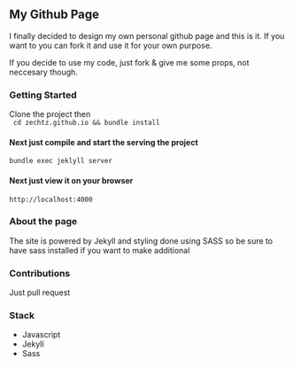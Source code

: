 ## My Github Page
I finally decided to design my own personal github
page and this is it. If you want to you can fork it and
use it for your own purpose.

If you decide to use my code, just fork & give me some props, not 
neccesary though.

### Getting Started
Clone the project then  
` cd zechtz.github.io && bundle install`
#### Next just compile and start the serving the project
` bundle exec jeklyll server `
#### Next just view it on your browser 
`http://localhost:4000`
### About the page

The site is powered by Jekyll and styling done using 
SASS so be sure to have sass installed if you want to make additional

### Contributions
Just pull request 

### Stack 
- Javascript
- Jekyll
- Sass

